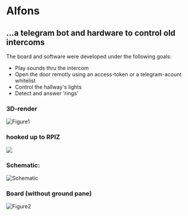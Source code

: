 # Alfons
## ...a telegram bot and hardware to control old intercoms

The board and software were developed under the following goals:
* Play sounds thru the intercom
* Open the door remotly using an access-token or a telegram-acount whitelist
* Control the hallway's lights
* Detect and answer 'rings'

### 3D-render
![Figure1](https://github.com/GreenPIsoftware/DoorBellAutomization/blob/master/hardware/img/3d.PNG)

### hooked up to RPIZ
![](https://github.com/GreenPIsoftware/DoorBellAutomization/blob/master/hardware/img/photo5258215834021636548.jpg)

### Schematic:
![Schematic](https://github.com/GreenPIsoftware/DoorBellAutomization/blob/master/hardware/img/SCHEMATIC.PNG)

### Board (without ground pane)
![Figure2](https://github.com/GreenPIsoftware/DoorBellAutomization/blob/master/hardware/img/BOARD1.PNG)
